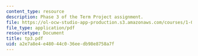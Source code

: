 ```yaml
---
content_type: resource
description: Phase 3 of the Term Project assignment.
file: https://ol-ocw-studio-app-production.s3.amazonaws.com/courses/1-040-project-management-spring-2004/a2e7a8e4e48044c036eedb98e8758a7f_tp3.pdf
file_type: application/pdf
resourcetype: Document
title: tp3.pdf
uid: a2e7a8e4-e480-44c0-36ee-db98e8758a7f
---
```

